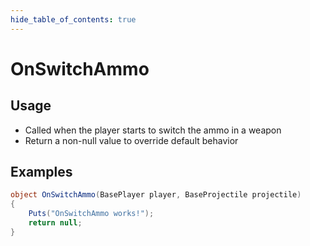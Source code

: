 ```yaml
---
hide_table_of_contents: true
---
```


# OnSwitchAmmo

## Usage

* Called when the player starts to switch the ammo in a weapon
* Return a non-null value to override default behavior

## Examples

```csharp title=""
object OnSwitchAmmo(BasePlayer player, BaseProjectile projectile)
{
    Puts("OnSwitchAmmo works!");
    return null;
}
```
